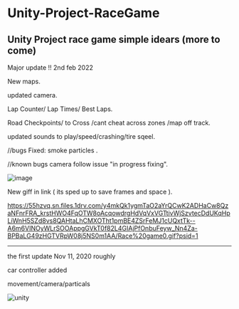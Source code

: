 # Unity-Project-RaceGame

Unity Project race game simple idears (more to come)
-----------------------------------------------------------------------------------------------------------------------------------------------------------
Major update !! 2nd feb 2022

New maps.

updated camera.

Lap Counter/
Lap Times/
Best Laps.

Road Checkpoints/ to Cross /cant cheat across zones /map off track.

updated sounds to play/speed/crashing/tire sqeel.

//bugs
Fixed: smoke particles .

//known bugs
camera follow issue "in progress fixing".

![image](https://user-images.githubusercontent.com/24589212/152156984-8dd6ebfe-ce02-4fa7-8f0c-490a0604ca5c.png)


New giff in link ( its sped up to save frames and space ).

https://55hzvq.sn.files.1drv.com/y4mkQk1ygmTaO2aYrQCwK2ADHaCw8QzaNFnrFRA_krstHWO4FqOTW8oAcqowdrgHdVqVxVGTtivWjSzvtecDdUKqHpLiWnH5SZd8vs8QAHtaLhCMXOTht1pmBE4ZSrFeMJ1cUQxtTk--A6m6VINOyWLrSOOAppgGVkT0f82L4GIAjPfOnbuFeyw_Nn4Za-BPBaLG49zHGTVRpW08j5NS0m1AA/Race%20game0.gif?psid=1


---------------------------------------------------------------------------------------------------------------------------------------------------------------
the first update Nov 11, 2020 roughly

car controller added 

movement/camera/particals

![unity](https://user-images.githubusercontent.com/24589212/127258008-be0f9262-ba9e-4049-b22b-df84aaeeed46.gif)
